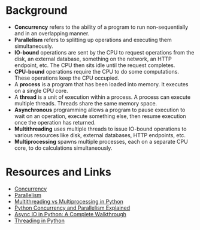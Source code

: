 # Background
- **Concurrency** refers to the ability of a program to run non-sequentially and
  in an overlapping manner.
- **Parallelism** refers to splitting up operations and executing them simultaneously.
- **IO-bound** operations are sent by the CPU to request operations from the
  disk, an external database, something on the network, an HTTP endpoint, etc.
  The CPU then sits idle until the request completes.
- **CPU-bound** operations require the CPU to do some computations. These
  operations keep the CPU occupied.
- A **process** is a program that has been loaded into memory. It executes on a
  single CPU core.
- A **thread** is a unit of execution within a process. A process can execute
  multiple threads. Threads share the same memory space.
- **Asynchronous** programming allows a program to pause execution to wait on
  an operation, execute something else, then resume execution once the
  operation has returned.
- **Multithreading** uses multiple threads to issue IO-bound operations to
  various resources like disk, external databases, HTTP endpoints, etc.
- **Multiprocessing** spawns multiple processes, each on a separate CPU core,
  to do calculations simultaneously.

# Resources and Links
- [Concurrency](https://en.wikipedia.org/wiki/Concurrency_(computer_science))
- [Parallelism](https://en.wikipedia.org/wiki/Parallel_computing)
- [Multithreading vs Multiprocessing in Python](https://www.geeksforgeeks.org/difference-between-multithreading-vs-multiprocessing-in-python/)
- [Python Concurrency and Parallelism Explained](https://www.infoworld.com/article/3632284/python-concurrency-and-parallelism-explained.html)
- [Async IO in Python: A Complete Walkthrough](https://realpython.com/async-io-python/#the-asyncawait-syntax-and-native-coroutines)
- [Threading in Python](https://docs.python.org/3/library/threading.html)